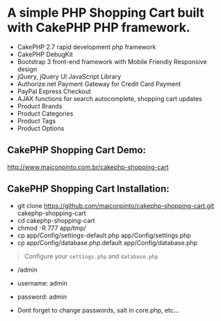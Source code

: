 # A simple PHP Shopping Cart built with CakePHP PHP framework.

- CakePHP 2.7 rapid development php framework
- CakePHP DebugKit
- Bootstrap 3 front-end framework with Mobile Friendly Responsive design
- jQuery, jQuery UI JavaScript Library
- Authorize.net Payment Gateway for Credit Card Payment
- PayPal Express Checkout
- AJAX functions for search autocomplete, shopping cart updates
- Product Brands
- Product Categories
- Product Tags
- Product Options

## CakePHP Shopping Cart Demo:

http://www.maiconpinto.com.br/cakephp-shopping-cart

## CakePHP Shopping Cart Installation:

- git clone https://github.com/maiconpinto/cakephp-shopping-cart.git cakephp-shopping-cart
- cd cakephp-shopping-cart
- chmod -R 777 app/tmp/
- cp app/Config/settings-default.php app/Config/settings.php
- cp app/Config/database.php.default app/Config/database.php

> Configure your `settings.php` and `database.php`

- /admin
- username: admin
- password: admin

- Dont forget to change passwords, salt in core.php, etc...